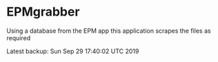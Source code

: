 # EPMgrabber
Using a database from the EPM app this application scrapes the files as required


Latest backup: Sun Sep 29 17:40:02 UTC 2019
